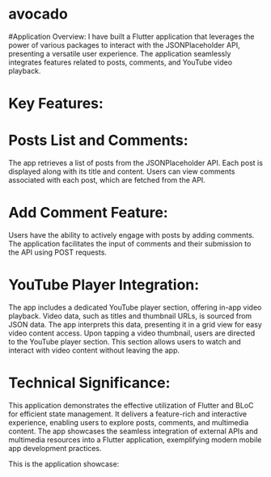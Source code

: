 # avocado
#Application Overview:
I have built a Flutter application that leverages the power of various packages to interact with the JSONPlaceholder API, presenting a versatile user experience. The application seamlessly integrates features related to posts, comments, and YouTube video playback.

# Key Features:

# Posts List and Comments:

The app retrieves a list of posts from the JSONPlaceholder API.
Each post is displayed along with its title and content.
Users can view comments associated with each post, which are fetched from the API.

# Add Comment Feature:

Users have the ability to actively engage with posts by adding comments.
The application facilitates the input of comments and their submission to the API using POST requests.

# YouTube Player Integration:
The app includes a dedicated YouTube player section, offering in-app video playback.
Video data, such as titles and thumbnail URLs, is sourced from JSON data.
The app interprets this data, presenting it in a grid view for easy video content access.
Upon tapping a video thumbnail, users are directed to the YouTube player section.
This section allows users to watch and interact with video content without leaving the app.


# Technical Significance:
This application demonstrates the effective utilization of Flutter and BLoC for efficient state management. It delivers a feature-rich and interactive experience, enabling users to explore posts, comments, and multimedia content. The app showcases the seamless integration of external APIs and multimedia resources into a Flutter application, exemplifying modern mobile app development practices.

This is the application showcase:




